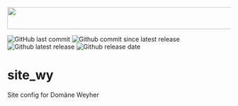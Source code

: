 <a href="url"><img src="https://freifunk-suedwest.de/wp-content/themes/ffsw/images/logo_wy.png" height="50" width="600" ></a>

![GitHub last commit](https://img.shields.io/github/last-commit/ffsw/site_wy.svg?style=plastic)   ![Github commit since latest release](https://img.shields.io/github/commits-since/ffsw/site_wy/latest.svg?style=plastic)   ![Github latest release](https://img.shields.io/github/release/ffsw/site_wy.svg?style=plastic)   ![Github release date](https://img.shields.io/github/release-date/ffsw/site_wy.svg?style=plastic)



# site_wy

Site config for Domäne Weyher
